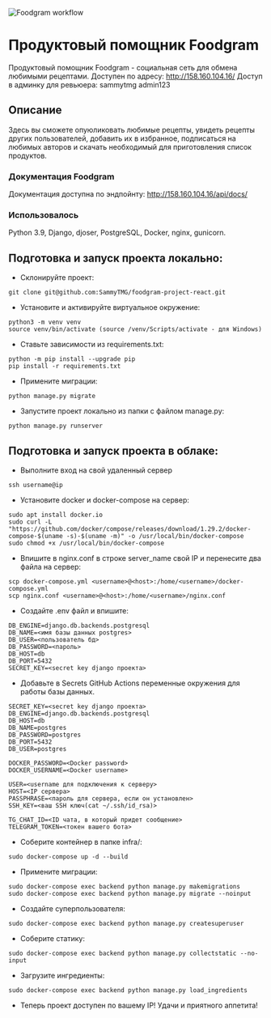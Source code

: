 ![Foodgram workflow](https://github.com/sammytmg/foodgram-project-react/actions/workflows/main.yml/badge.svg)

# Продуктовый помощник Foodgram

Продуктовый помощник Foodgram - cоциальная сеть для обмена любимыми рецептами.
Доступен по адресу: http://158.160.104.16/
Доступ в админку для ревьюера: 
sammytmg
admin123

## Описание

Здесь вы сможете опуюликовать любимые рецепты, увидеть рецепты других пользователей, добавить их в избранное, подписаться на любимых авторов и скачать необходимый для приготовления список продуктов.

### Документация Foodgram

Документация доступна по эндпойнту: 
http://158.160.104.16/api/docs/

### Использовалось

Python 3.9, Django, djoser, PostgreSQL, Docker, nginx, gunicorn.

## Подготовка и запуск проекта локально:
- Склонируйте проект:
```
git clone git@github.com:SammyTMG/foodgram-project-react.git
```

- Установите и активируйте виртуальное окружение:
```
python3 -m venv venv
source venv/bin/activate (source /venv/Scripts/activate - для Windows)
```

- Ставьте зависимости из requirements.txt:
```
python -m pip install --upgrade pip
pip install -r requirements.txt
```

- Примените миграции:
```
python manage.py migrate
```

- Запустите проект локально из папки с файлом manage.py:
```
python manage.py runserver
```

## Подготовка и запуск проекта в облаке:

- Выполните вход на свой удаленный сервер
```
ssh username@ip
```

- Установите docker и docker-compose на сервер:
```
sudo apt install docker.io
sudo curl -L "https://github.com/docker/compose/releases/download/1.29.2/docker-compose-$(uname -s)-$(uname -m)" -o /usr/local/bin/docker-compose
sudo chmod +x /usr/local/bin/docker-compose
```

- Впишите в nginx.conf в строке server_name свой IP и перенесите два файла на сервер: 
```
scp docker-compose.yml <username>@<host>:/home/<username>/docker-compose.yml
scp nginx.conf <username>@<host>:/home/<username>/nginx.conf
```

- Cоздайте .env файл и впишите:
```
DB_ENGINE=django.db.backends.postgresql
DB_NAME=<имя базы данных postgres>
DB_USER=<пользователь бд>
DB_PASSWORD=<пароль>
DB_HOST=db
DB_PORT=5432
SECRET_KEY=<secret key django проекта>
```


- Добавьте в Secrets GitHub Actions переменные окружения для работы базы данных.
```
SECRET_KEY=<secret key django проекта>
DB_ENGINE=django.db.backends.postgresql
DB_HOST=db
DB_NAME=postgres
DB_PASSWORD=postgres
DB_PORT=5432
DB_USER=postgres

DOCKER_PASSWORD=<Docker password>
DOCKER_USERNAME=<Docker username>

USER=<username для подключения к серверу>
HOST=<IP сервера>
PASSPHRASE=<пароль для сервера, если он установлен>
SSH_KEY=<ваш SSH ключ(cat ~/.ssh/id_rsa)>

TG_CHAT_ID=<ID чата, в который придет сообщение>
TELEGRAM_TOKEN=<токен вашего бота>
```

- Соберите контейнер в папке infra/:
```
sudo docker-compose up -d --build
```

- Примените миграции: 
```
sudo docker-compose exec backend python manage.py makemigrations
sudo docker-compose exec backend python manage.py migrate --noinput
```

- Создайте суперпользователя:
```
sudo docker-compose exec backend python manage.py createsuperuser
```

- Соберите статику:
```
sudo docker-compose exec backend python manage.py collectstatic --no-input
```

- Загрузите ингредиенты:
```
sudo docker-compose exec backend python manage.py load_ingredients
```

- Теперь проект доступен по вашему IP! Удачи и приятного аппетита!
